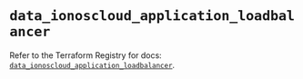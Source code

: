 # `data_ionoscloud_application_loadbalancer`

Refer to the Terraform Registry for docs: [`data_ionoscloud_application_loadbalancer`](https://registry.terraform.io/providers/ionos-cloud/ionoscloud/6.5.7/docs/data-sources/application_loadbalancer).
